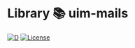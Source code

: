 # Library 📚 uim-mails

[![D](https://github.com/UIMSolutions/uim/actions/workflows/uim-mails.yml/badge.svg)](https://github.com/UIMSolutions/uim/actions/workflows/uim-mails.yml) [![License](https://img.shields.io/badge/License-Apache_2.0-blue.svg)](https://opensource.org/licenses/Apache-2.0)
